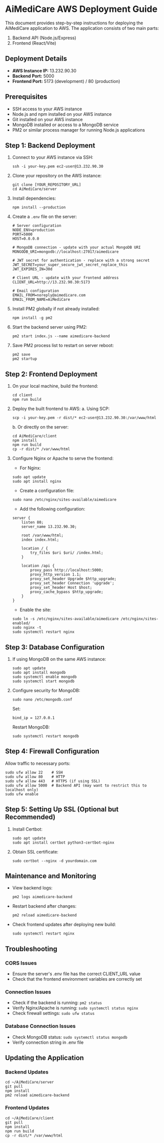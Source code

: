 # AiMediCare AWS Deployment Guide

This document provides step-by-step instructions for deploying the AiMediCare application to AWS. The application consists of two main parts:
1. Backend API (Node.js/Express)
2. Frontend (React/Vite)

## Deployment Details

- **AWS Instance IP:** 13.232.90.30
- **Backend Port:** 5000
- **Frontend Port:** 5173 (development) / 80 (production)

## Prerequisites

- SSH access to your AWS instance
- Node.js and npm installed on your AWS instance
- Git installed on your AWS instance
- MongoDB installed or access to a MongoDB service
- PM2 or similar process manager for running Node.js applications

## Step 1: Backend Deployment

1. Connect to your AWS instance via SSH:
   ```
   ssh -i your-key.pem ec2-user@13.232.90.30
   ```

2. Clone your repository on the AWS instance:
   ```
   git clone [YOUR_REPOSITORY_URL]
   cd AiMediCare/server
   ```

3. Install dependencies:
   ```
   npm install --production
   ```

4. Create a `.env` file on the server:
   ```
   # Server configuration
   NODE_ENV=production
   PORT=5000
   HOST=0.0.0.0

   # MongoDB connection - update with your actual MongoDB URI
   MONGODB_URI=mongodb://localhost:27017/aimedicare

   # JWT secret for authentication - replace with a strong secret
   JWT_SECRET=your_super_secure_jwt_secret_replace_this
   JWT_EXPIRES_IN=30d

   # Client URL - update with your frontend address
   CLIENT_URL=http://13.232.90.30:5173

   # Email configuration
   EMAIL_FROM=noreply@aimedicare.com
   EMAIL_FROM_NAME=AiMediCare
   ```

5. Install PM2 globally if not already installed:
   ```
   npm install -g pm2
   ```

6. Start the backend server using PM2:
   ```
   pm2 start index.js --name aimedicare-backend
   ```

7. Save PM2 process list to restart on server reboot:
   ```
   pm2 save
   pm2 startup
   ```

## Step 2: Frontend Deployment

1. On your local machine, build the frontend:
   ```
   cd client
   npm run build
   ```

2. Deploy the built frontend to AWS:
   a. Using SCP:
      ```
      scp -i your-key.pem -r dist/* ec2-user@13.232.90.30:/var/www/html
      ```
   
   b. Or directly on the server:
      ```
      cd AiMediCare/client
      npm install
      npm run build
      cp -r dist/* /var/www/html
      ```

3. Configure Nginx or Apache to serve the frontend:
   - For Nginx:
   ```
   sudo apt update
   sudo apt install nginx
   ```

   - Create a configuration file:
   ```
   sudo nano /etc/nginx/sites-available/aimedicare
   ```

   - Add the following configuration:
   ```
   server {
       listen 80;
       server_name 13.232.90.30;

       root /var/www/html;
       index index.html;

       location / {
           try_files $uri $uri/ /index.html;
       }

       location /api {
           proxy_pass http://localhost:5000;
           proxy_http_version 1.1;
           proxy_set_header Upgrade $http_upgrade;
           proxy_set_header Connection 'upgrade';
           proxy_set_header Host $host;
           proxy_cache_bypass $http_upgrade;
       }
   }
   ```

   - Enable the site:
   ```
   sudo ln -s /etc/nginx/sites-available/aimedicare /etc/nginx/sites-enabled/
   sudo nginx -t
   sudo systemctl restart nginx
   ```

## Step 3: Database Configuration

1. If using MongoDB on the same AWS instance:
   ```
   sudo apt update
   sudo apt install mongodb
   sudo systemctl enable mongodb
   sudo systemctl start mongodb
   ```

2. Configure security for MongoDB:
   ```
   sudo nano /etc/mongodb.conf
   ```
   
   Set:
   ```
   bind_ip = 127.0.0.1
   ```

   Restart MongoDB:
   ```
   sudo systemctl restart mongodb
   ```

## Step 4: Firewall Configuration

Allow traffic to necessary ports:

```
sudo ufw allow 22    # SSH
sudo ufw allow 80    # HTTP
sudo ufw allow 443   # HTTPS (if using SSL)
sudo ufw allow 5000  # Backend API (may want to restrict this to localhost only)
sudo ufw enable
```

## Step 5: Setting Up SSL (Optional but Recommended)

1. Install Certbot:
   ```
   sudo apt update
   sudo apt install certbot python3-certbot-nginx
   ```

2. Obtain SSL certificate:
   ```
   sudo certbot --nginx -d yourdomain.com
   ```

## Maintenance and Monitoring

- View backend logs:
   ```
   pm2 logs aimedicare-backend
   ```

- Restart backend after changes:
   ```
   pm2 reload aimedicare-backend
   ```

- Check frontend updates after deploying new build:
   ```
   sudo systemctl restart nginx
   ```

## Troubleshooting

### CORS Issues
- Ensure the server's .env file has the correct CLIENT_URL value
- Check that the frontend environment variables are correctly set

### Connection Issues
- Check if the backend is running: `pm2 status`
- Verify Nginx/Apache is running: `sudo systemctl status nginx`
- Check firewall settings: `sudo ufw status`

### Database Connection Issues
- Check MongoDB status: `sudo systemctl status mongodb`
- Verify connection string in .env file

## Updating the Application

### Backend Updates
```
cd ~/AiMediCare/server
git pull
npm install
pm2 reload aimedicare-backend
```

### Frontend Updates
```
cd ~/AiMediCare/client
git pull
npm install
npm run build
cp -r dist/* /var/www/html
```
